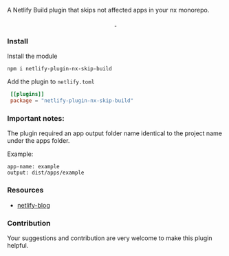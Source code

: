 

A Netlify Build plugin that skips not affected apps in your nx monorepo.

<p align="center">
  <a aria-label="npm version" href="https://www.npmjs.com/package/netlify-plugin-nx-skip-build">
    <img alt="" src="https://img.shields.io/npm/v/netlify-plugin-nx-skip-build">
  </a>
  <a aria-label="MIT License" href="https://www.npmjs.com/package/netlify-plugin-nx-skip-build">
    <img alt="" src="https://img.shields.io/npm/l/netlify-plugin-nx-skip-build">
  </a>
</p>


### Install
Install the module
```shell
npm i netlify-plugin-nx-skip-build
```

Add the plugin to `netlify.toml`

```toml
 [[plugins]]
 package = "netlify-plugin-nx-skip-build"
```


### Important notes:
The plugin required an app output folder name identical to the project name under the apps folder.

Example:

```
app-name: example
output: dist/apps/example
```


### Resources

- [netlify-blog](https://www.netlify.com/blog/2020/04/21/deploying-nx-monorepos-to-netlify/)



### Contribution

Your suggestions and contribution are very welcome to make this plugin helpful.
